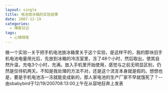 ```yaml
---
layout: single
title: 电池放冰箱的实验结果
date: 2007-12-19
categories:
  - 博客日记
tags:
  - 心情随笔
---
```


做一个实验--关于把手机电池放冰箱里关于这个实验，是这样干的，我的那块旧手机电池电量用光后，先放到冰箱的冷冻室里，冻了48个小时，然后取出，使其自然升温，充电3个小时，充满。放入手机里开始使用，感觉与之前无明显区别，仍然是仅待机两天。不知是我处理的方法不对，还是这个流言本身就是假的。想想也是，要是手机电池冻一冻就能变成新的，那人家电池的生产厂家不早就饿死了？--由sbabybird于12/19/200708&#58;13&#58;00上午在从容地狂奔上发表
